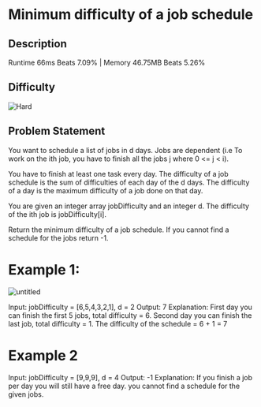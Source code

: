# Minimum difficulty of a job schedule

## Description
Runtime  66ms  Beats  7.09%  |  Memory  46.75MB  Beats  5.26%

## Difficulty
![Hard](https://img.shields.io/badge/Difficulty-Hard-red)

## Problem Statement
You want to schedule a list of jobs in d days. Jobs are dependent (i.e To work on the ith job, you have to finish all the jobs j where 0 <= j < i).

You have to finish at least one task every day. The difficulty of a job schedule is the sum of difficulties of each day of the d days. The difficulty of a day is the maximum difficulty of a job done on that day.

You are given an integer array jobDifficulty and an integer d. The difficulty of the ith job is jobDifficulty[i].

Return the minimum difficulty of a job schedule. If you cannot find a schedule for the jobs return -1.

# Example 1:
![untitled](https://github.com/alihamza1221/DSA/assets/133019575/8db61fb4-600f-461f-b057-b14efa5ce0b9)

Input: jobDifficulty = [6,5,4,3,2,1], d = 2
Output: 7
Explanation: First day you can finish the first 5 jobs, total difficulty = 6.
Second day you can finish the last job, total difficulty = 1.
The difficulty of the schedule = 6 + 1 = 7 

# Example 2
Input: jobDifficulty = [9,9,9], d = 4
Output: -1
Explanation: If you finish a job per day you will still have a free day. you cannot find a schedule for the given jobs.

